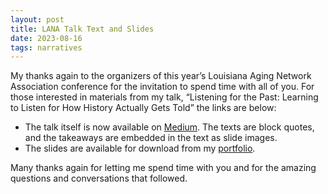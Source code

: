 ```yaml
---
layout: post
title: LANA Talk Text and Slides
date: 2023-08-16
tags: narratives
---
```


My thanks again to the organizers of this year’s Louisiana Aging Network Association conference for the invitation to spend time with all of you. For those interested in materials from my talk, “Listening for the Past: Learning to Listen for How History Actually Gets Told” the links are below:

- The talk itself is now available on [Medium](https://johnlaudun.medium.com/listening-for-lives-d7bec88e1e89). The texts are block quotes, and the takeaways are embedded in the text as slide images. 
- The slides are available for download from my [portfolio](https://github.com/johnlaudun/portfolio/blob/master/presentations/2023-LANA.pdf). 

Many thanks again for letting me spend time with you and for the amazing questions and conversations that followed.
